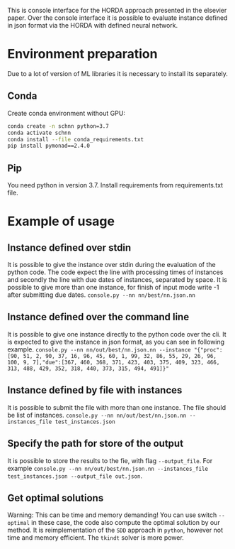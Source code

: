 This is console interface for the HORDA approach presented in the elsevier paper.
Over the console interface it is possible to evaluate instance defined in json format via the HORDA with defined neural network.

# Environment preparation
Due to a lot of version of ML libraries it is necessary to install its separately.

## Conda
Create conda environment without GPU:
```bash
conda create -n schnn python=3.7
conda activate schnn
conda install --file conda_requirements.txt
pip install pymonad==2.4.0
```

## Pip
You need python in version 3.7.
Install requirements from requirements.txt file.

# Example of usage

## Instance defined over stdin
It is possible to give the instance over stdin during the evaluation of the python code. 
The code expect the line with processing times of instances and secondly the line with due dates of instances, separated by space.
It is possible to give more than one instance, for finish of input mode write -1 after submitting due dates.
`console.py --nn nn/best/nn.json.nn`

## Instance defined over the command line
It is possible to give one instance directly to the python code over the cli.
It is expected to give the instance in json format, as you can see in following example.
`console.py --nn nn/out/best/nn.json.nn --instance "{"proc":[90, 51, 2, 90, 37, 16, 96, 45, 60, 1, 99, 32, 86, 55, 29, 26, 96, 100, 9, 7],"due":[367, 460, 368, 371, 423, 403, 375, 409, 323, 466, 313, 488, 429, 352, 318, 440, 373, 315, 494, 491]}"`

## Instance defined by file with instances
It is possible to submit the file with more than one instance.
The file should be list of instances.
`console.py --nn nn/out/best/nn.json.nn --instances_file test_instances.json`

## Specify the path for store of the output
It is possible to store the results to the fie, with flag `--output_file`. 
For example `console.py --nn nn/out/best/nn.json.nn --instances_file test_instances.json --output_file out.json`.

## Get optimal solutions
Warning: This can be time and memory demanding!
You can use switch `--optimal` in these case, the code also compute the optimal solution by our method.
It is reimplementation of the `SDD` approach in `python`, however not time and memory efficient.
The `tkindt` solver is more power.
